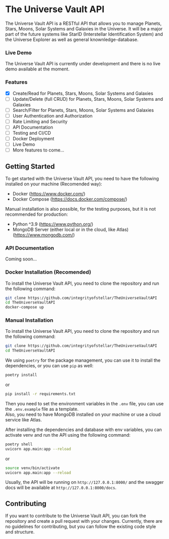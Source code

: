 # The Universe Vault API
The Universe Vault API is a RESTful API that allows you to manage Planets, Stars, Moons, Solar Systems and Galaxies in the Universe.
It will be a major part of the future systems like StarID (Interstellar Identification System) and the Universe Explorer as well as general knownledge-database.

### Live Demo
The Universe Vault API is currently under development and there is no live demo available at the moment.

### Features
- [x] Create/Read for Planets, Stars, Moons, Solar Systems and Galaxies
- [ ] Update/Delete (full CRUD) for Planets, Stars, Moons, Solar Systems and Galaxies
- [ ] Search/Filter for Planets, Stars, Moons, Solar Systems and Galaxies
- [ ] User Authentication and Authorization
- [ ] Rate Limiting and Security
- [ ] API Documentation
- [ ] Testing and CI/CD
- [ ] Docker Deployment
- [ ] Live Demo
- [ ] More features to come...

## Getting Started
To get started with the Universe Vault API, you need to have the following installed on your machine (Recomended way):
- Docker (https://www.docker.com/)
- Docker Compose (https://docs.docker.com/compose/)

Manual installation is also possible, for the testing purposes, but it is not recommended for production:
- Python ^3.9 (https://www.python.org/)
- MongoDB Server (either local or in the cloud, like Atlas) (https://www.mongodb.com/)

### API Documentation 
Coming soon...

### Docker Installation (Recomended)
To install the Universe Vault API, you need to clone the repository and run the following command:
```bash
git clone https://github.com/integrityofstellar/TheUniverseVaultAPI
cd TheUniverseVaultAPI
docker-compose up
```

### Manual Installation
To install the Universe Vault API, you need to clone the repository and run the following command:
```bash
git clone https://github.com/integrityofstellar/TheUniverseVaultAPI
cd TheUniverseVaultAPI
```
We using `poetry` for the package management, you can use it to install the dependencies, or you can use `pip` as well:
```bash
poetry install
```
or
```bash
pip install -r requirements.txt
```
Then you need to set the environment variables in the `.env` file, you can use the `.env.example` file as a template.  
Also, you need to have MongoDB installed on your machine or use a cloud service like Atlas.

After installing the dependencies and database with env variables, you can activate venv and run the API using the following command:
```bash
poetry shell
uvicorn app.main:app --reload
```
or
```bash
source venv/bin/activate
uvicorn app.main:app --reload
```

Usually, the API will be running on `http://127.0.0.1:8000/` and the swagger docs will be available at `http://127.0.0.1:8000/docs`.

## Contributing
If you want to contribute to the Universe Vault API, you can fork the repository and create a pull request with your changes.
Currently, there are no guidelines for contributing, but you can follow the existing code style and structure.